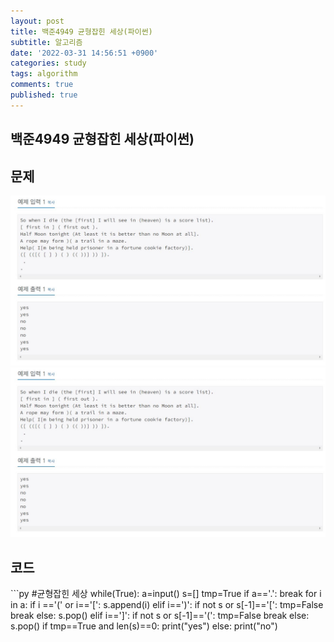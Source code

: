 ```yaml
---
layout: post
title: 백준4949 균형잡힌 세상(파이썬)
subtitle: 알고리즘
date: '2022-03-31 14:56:51 +0900'
categories: study
tags: algorithm
comments: true
published: true
---
```

## 백준4949 균형잡힌 세상(파이썬)
<h2>문제</h2>
<img src="/assets/img/baek4949-1.jpg" title="baek4949-1" alt="baek4949-1"/><br>
<img src="/assets/img/baek4949-1.jpg" title="baek4949-1" alt="baek4949-1"/><br>
<h2>코드</h2>
```py
#균형잡힌 세상
while(True):
    a=input()
    s=[]
    tmp=True
    if a=='.':
        break
    for i in a:
        if i =='(' or i=='[':
            s.append(i)
        elif i==')':
            if not s or s[-1]=='[':
                tmp=False
                break
            else:
                s.pop()
        elif i==']':
            if not s or s[-1]=='(':
                tmp=False
                break
            else:
                s.pop()
    if tmp==True and len(s)==0:
        print("yes")
    else:
        print("no")

```



